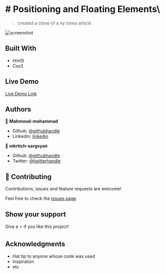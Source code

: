 # # Positioning and Floating Elements\

> created a clone of a ny times article

![screenshot](/assets/img/pagescreenshot.png)

## Built With

- html5
- Css3

## Live Demo

[Live Demo Link](???????????????????????????)

## Authors

👤 **Mahmoud-mohammad**

- Github: [@githubhandle](https://github.com/mahmoud717)
- Linkedin: [linkedin](linkedin.com/in/mahmoud-mohammad-9970b3196)

👤 **mkrtich-sargsyan**

- Github: [@githubhandle](https://github.com/????????)
- Twitter: [@twitterhandle](https://twitter.com/?????????)

## 🤝 Contributing

Contributions, issues and feature requests are welcome!

Feel free to check the [issues page](issues/).

## Show your support

Give a ⭐️ if you like this project!

## Acknowledgments

- Hat tip to anyone whose code was used
- Inspiration
- etc
